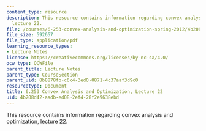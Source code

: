 ```yaml
---
content_type: resource
description: This resource contains information regarding convex analysis and optimization,
  lecture 22.
file: /courses/6-253-convex-analysis-and-optimization-spring-2012/4b208d42aadbed082ef428f2e9638ebd_MIT6_253S12_lec22.pdf
file_size: 592657
file_type: application/pdf
learning_resource_types:
- Lecture Notes
license: https://creativecommons.org/licenses/by-nc-sa/4.0/
ocw_type: OCWFile
parent_title: Lecture Notes
parent_type: CourseSection
parent_uid: 8b8878fb-c6c4-3ed0-0871-4c37aaf3d9c0
resourcetype: Document
title: 6.253 Convex Analysis and Optimization, Lecture 22
uid: 4b208d42-aadb-ed08-2ef4-28f2e9638ebd
---
```

This resource contains information regarding convex analysis and optimization, lecture 22.